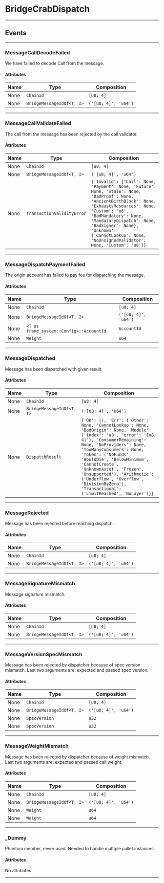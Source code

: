 
# BridgeCrabDispatch

---------
## Events

---------
### MessageCallDecodeFailed
We have failed to decode Call from the message.
#### Attributes
| Name | Type | Composition
| -------- | -------- | -------- |
| None | `ChainId` | ```[u8; 4]```
| None | `BridgeMessageIdOf<T, I>` | ```('[u8; 4]', 'u64')```

---------
### MessageCallValidateFailed
The call from the message has been rejected by the call validator.
#### Attributes
| Name | Type | Composition
| -------- | -------- | -------- |
| None | `ChainId` | ```[u8; 4]```
| None | `BridgeMessageIdOf<T, I>` | ```('[u8; 4]', 'u64')```
| None | `TransactionValidityError` | ```{'Invalid': {'Call': None, 'Payment': None, 'Future': None, 'Stale': None, 'BadProof': None, 'AncientBirthBlock': None, 'ExhaustsResources': None, 'Custom': 'u8', 'BadMandatory': None, 'MandatoryDispatch': None, 'BadSigner': None}, 'Unknown': {'CannotLookup': None, 'NoUnsignedValidator': None, 'Custom': 'u8'}}```

---------
### MessageDispatchPaymentFailed
The origin account has failed to pay fee for dispatching the message.
#### Attributes
| Name | Type | Composition
| -------- | -------- | -------- |
| None | `ChainId` | ```[u8; 4]```
| None | `BridgeMessageIdOf<T, I>` | ```('[u8; 4]', 'u64')```
| None | `<T as frame_system::Config>::AccountId` | ```AccountId```
| None | `Weight` | ```u64```

---------
### MessageDispatched
Message has been dispatched with given result.
#### Attributes
| Name | Type | Composition
| -------- | -------- | -------- |
| None | `ChainId` | ```[u8; 4]```
| None | `BridgeMessageIdOf<T, I>` | ```('[u8; 4]', 'u64')```
| None | `DispatchResult` | ```{'Ok': (), 'Err': {'Other': None, 'CannotLookup': None, 'BadOrigin': None, 'Module': {'index': 'u8', 'error': '[u8; 4]'}, 'ConsumerRemaining': None, 'NoProviders': None, 'TooManyConsumers': None, 'Token': ('NoFunds', 'WouldDie', 'BelowMinimum', 'CannotCreate', 'UnknownAsset', 'Frozen', 'Unsupported'), 'Arithmetic': ('Underflow', 'Overflow', 'DivisionByZero'), 'Transactional': ('LimitReached', 'NoLayer')}}```

---------
### MessageRejected
Message has been rejected before reaching dispatch.
#### Attributes
| Name | Type | Composition
| -------- | -------- | -------- |
| None | `ChainId` | ```[u8; 4]```
| None | `BridgeMessageIdOf<T, I>` | ```('[u8; 4]', 'u64')```

---------
### MessageSignatureMismatch
Message signature mismatch.
#### Attributes
| Name | Type | Composition
| -------- | -------- | -------- |
| None | `ChainId` | ```[u8; 4]```
| None | `BridgeMessageIdOf<T, I>` | ```('[u8; 4]', 'u64')```

---------
### MessageVersionSpecMismatch
Message has been rejected by dispatcher because of spec version mismatch.
Last two arguments are: expected and passed spec version.
#### Attributes
| Name | Type | Composition
| -------- | -------- | -------- |
| None | `ChainId` | ```[u8; 4]```
| None | `BridgeMessageIdOf<T, I>` | ```('[u8; 4]', 'u64')```
| None | `SpecVersion` | ```u32```
| None | `SpecVersion` | ```u32```

---------
### MessageWeightMismatch
Message has been rejected by dispatcher because of weight mismatch.
Last two arguments are: expected and passed call weight.
#### Attributes
| Name | Type | Composition
| -------- | -------- | -------- |
| None | `ChainId` | ```[u8; 4]```
| None | `BridgeMessageIdOf<T, I>` | ```('[u8; 4]', 'u64')```
| None | `Weight` | ```u64```
| None | `Weight` | ```u64```

---------
### _Dummy
Phantom member, never used. Needed to handle multiple pallet instances.
#### Attributes
No attributes

---------